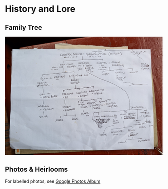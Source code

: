# History and Lore

## Family Tree
![Family Tree - incomplete](pics/family_tree.jpg)

## Photos & Heirlooms
For labelled photos, see [Google Photos Album](https://photos.app.goo.gl/yE4iBqBw9wSezD1E6)